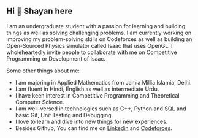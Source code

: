 ## Hi 👋 Shayan here
I am an undergraduate student with a passion for learning and building things as well as solving challenging problems.
I am currently working on improving my problem-solving skills on Codeforces as well as building an
Open-Sourced Physics simulator called Isaac that uses OpenGL. I wholeheartedly invite people to collaborate with me
on Competitive Programming or Development of Isaac.

Some other things about me:

- I am majoring in Applied Mathematics from Jamia Millia Islamia, Delhi.
- I am fluent in Hindi, English as well as intermediate Urdu.
- I have keen interest in Competitive Programming and Theoretical Computer Science.
- I am well-versed in technologies such as C++, Python and SQL and basic Git, Unit Testing and Debugging.
- I love to learn and dive into new things for new experiences.
- Besides Github, You can find me on [Linkedin](https://www.linkedin.com/in/mohammad-shayan-5a8624309/) and [Codeforces](https://codeforces.com/profile/likely-shayan).
